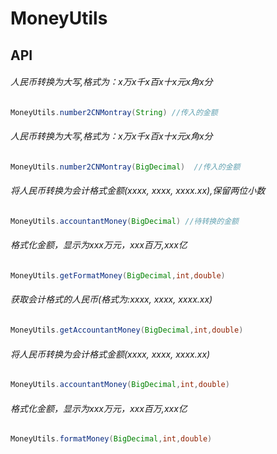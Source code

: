 # MoneyUtils
## API
###### 人民币转换为大写,格式为：x万x千x百x十x元x角x分
```JAVA
MoneyUtils.number2CNMontray(String) //传入的金额
```
###### 人民币转换为大写,格式为：x万x千x百x十x元x角x分
```JAVA
MoneyUtils.number2CNMontray(BigDecimal)  //传入的金额
```
###### 将人民币转换为会计格式金额(xxxx, xxxx, xxxx.xx),保留两位小数
```JAVA
MoneyUtils.accountantMoney(BigDecimal) //待转换的金额
```
###### 格式化金额，显示为xxx万元，xxx百万,xxx亿
```JAVA
MoneyUtils.getFormatMoney(BigDecimal,int,double)
```
###### 获取会计格式的人民币(格式为:xxxx, xxxx, xxxx.xx)
```JAVA
MoneyUtils.getAccountantMoney(BigDecimal,int,double)
```
###### 将人民币转换为会计格式金额(xxxx, xxxx, xxxx.xx)
```JAVA
MoneyUtils.accountantMoney(BigDecimal,int,double)
```
###### 格式化金额，显示为xxx万元，xxx百万,xxx亿
```JAVA
MoneyUtils.formatMoney(BigDecimal,int,double)
```